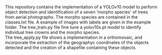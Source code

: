 This repository contains the implementation of a YOLOv10 model to perform object detection and identification of a seven 'morpho species' of trees from aerial photographs. 
The morpho species are contained in the classes.txt file. A example of images with labels are given in the example folder.
The tree_train.py file fine tune a yolov10x.pt model to identify individual tree crowns and the morpho species.  
The tree_apply.py file shows a implementation in a orthomosaic, and incorporate the extraction of the geographyc coordinates of the objects detected and the creation of a shapefile containing these objects.  
